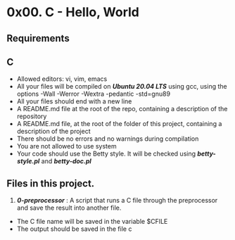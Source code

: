 # 0x00. C - Hello, World

## Requirements

## C
- Allowed editors: vi, vim, emacs
- All your files will be compiled on ***Ubuntu 20.04 LTS*** using gcc, using the options -Wall -Werror -Wextra -pedantic -std=gnu89
- All your files should end with a new line
- A README.md file at the root of the repo, containing a description of the repository
- A README.md file, at the root of the folder of this project, containing a description of the project
- There should be no errors and no warnings during compilation
- You are not allowed to use system
- Your code should use the Betty style. It will be checked using ***betty-style.pl*** and ***betty-doc.pl***

## Files in this project.

1. ***0-preprocessor*** :  A script that runs a C file through the preprocessor and save the result into another file.
- The C file name will be saved in the variable $CFILE
- The output should be saved in the file c
